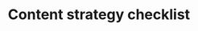 ---
title: "Content strategy checklist"
description: A checklist of seven steps to create a solid content marketing strategy. 
category:
- Content strategy
link: 'https://contentstrategychecklist.com'
site: Content Strategy Checklist
type: Resource
resource-type: 
- _resource-types/checklists.md
---